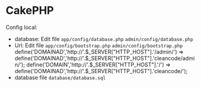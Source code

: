 # CakePHP
Config local:
- database: Edit file
` app/config/database.php `
` admin/config/database.php `
- Url: Edit file
` app/config/bootstrap.php `
` admin/config/bootstrap.php `
define('DOMAINAD','http://'.$_SERVER["HTTP_HOST"].'/admin/') => define('DOMAINAD','http://'.$_SERVER["HTTP_HOST"].'cleancode/admin/');
define('DOMAIN','http://'.$_SERVER["HTTP_HOST"].'/') => define('DOMAINAD','http://'.$_SERVER["HTTP_HOST"].'cleancode/');
- database file `database/database.sql`
